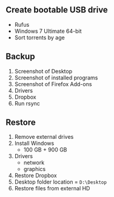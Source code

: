 Create bootable USB drive
-------------------------

- Rufus
- Windows 7 Ultimate 64-bit
- Sort torrents by age

Backup
------

1. Screenshot of Desktop
2. Screenshot of installed programs
3. Screenshot of Firefox Add-ons
4. Drivers
5. Dropbox
6. Run rsync

Restore
-------

1. Remove external drives
2. Install Windows
   - 100 GB + 900 GB
3. Drivers
   - network
   - graphics
4. Restore Dropbox
5. Desktop folder location = `D:\Desktop`
6. Restore files from external HD
